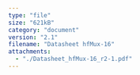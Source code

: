 ```yaml
---
type: "file"
size: "621kB"
category: "document"
version: "2.1"
filename: "Datasheet hfMux-16"
attachments:
  - "./Datasheet_hfMux-16_r2-1.pdf"
---
```


